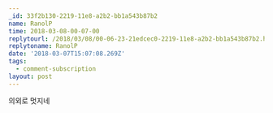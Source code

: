 ```yaml
---
_id: 33f2b130-2219-11e8-a2b2-bb1a543b87b2
name: RanolP
time: 2018-03-08-00-07-00
replytourl: /2018/03/08/00-06-23-21edcec0-2219-11e8-a2b2-bb1a543b87b2.html
replytoname: RanolP
date: '2018-03-07T15:07:08.269Z'
tags:
  - comment-subscription
layout: post
---
```

의외로 멋지네
